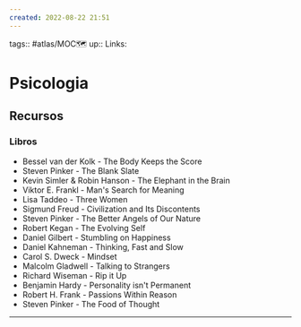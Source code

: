 ```yaml
---
created: 2022-08-22 21:51
---
```

tags:: #atlas/MOC🗺 
up:: 
Links: 
# Psicologia
## Recursos
### Libros
- Bessel van der Kolk - The Body Keeps the Score
- Steven Pinker - The Blank Slate
- Kevin Simler & Robin Hanson - The Elephant in the Brain
- Viktor E. Frankl - Man's Search for Meaning
- Lisa Taddeo - Three Women
- Sigmund Freud - Civilization and Its Discontents
- Steven Pinker - The Better Angels of Our Nature
- Robert Kegan - The Evolving Self
- Daniel Gilbert - Stumbling on Happiness
- Daniel Kahneman - Thinking, Fast and Slow
- Carol S. Dweck - Mindset
- Malcolm Gladwell - Talking to Strangers
- Richard Wiseman - Rip it Up
- Benjamin Hardy - Personality isn't Permanent
- Robert H. Frank - Passions Within Reason
- Steven Pinker - The Food of Thought
___
